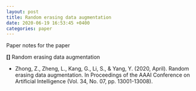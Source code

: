 ```yaml
---
layout: post
title: Random erasing data augmentation
date: 2020-06-19 16:53:45 +0400
categories: paper
---
```

Paper notes for the paper

**[]** Random erasing data augmentation

- Zhong, Z., Zheng, L., Kang, G., Li, S., & Yang, Y. (2020, April). Random erasing data augmentation. In Proceedings of the AAAI Conference on Artificial Intelligence (Vol. 34, No. 07, pp. 13001-13008).


